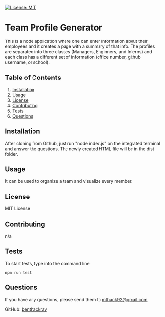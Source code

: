 [![License: MIT](https://img.shields.io/badge/License-MIT-yellow.svg)](https://opensource.org/licenses/MIT)
# Team Profile Generator

This is a node application where one can enter information about their employees and it creates a page with a summary of that info. The profiles are separated into three classes (Managers, Enginners, and Interns) and each class has a different set of information (office number, github username, or school).

## Table of Contents
1. [Installation](#installation)
2. [Usage](#usage)
3. [License](#license)
4. [Contributing](#contributing)
5. [Tests](#tests)
6. [Questions](#questions)

## Installation

After cloning from Github, just run "node index.js" on the integrated terminal and answer the questions. The newly created HTML file will be in the dist folder.

## Usage

It can be used to organize a team and visualize every member.

## License

MIT License

## Contributing

n/a

## Tests

To start tests, type into the command line 
```
npm run test
```


## Questions

If you have any questions, please send them to mthack92@gmail.com

GitHub: [benthackray](http:/github.com/benthackray)
